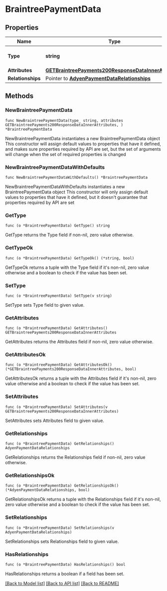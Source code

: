 # BraintreePaymentData

## Properties

Name | Type | Description | Notes
------------ | ------------- | ------------- | -------------
**Type** | **string** | The resource&#39;s type | [default to "braintree_payments"]
**Attributes** | [**GETBraintreePayments200ResponseDataInnerAttributes**](GETBraintreePayments200ResponseDataInnerAttributes.md) |  | 
**Relationships** | Pointer to [**AdyenPaymentDataRelationships**](AdyenPaymentDataRelationships.md) |  | [optional] 

## Methods

### NewBraintreePaymentData

`func NewBraintreePaymentData(type_ string, attributes GETBraintreePayments200ResponseDataInnerAttributes, ) *BraintreePaymentData`

NewBraintreePaymentData instantiates a new BraintreePaymentData object
This constructor will assign default values to properties that have it defined,
and makes sure properties required by API are set, but the set of arguments
will change when the set of required properties is changed

### NewBraintreePaymentDataWithDefaults

`func NewBraintreePaymentDataWithDefaults() *BraintreePaymentData`

NewBraintreePaymentDataWithDefaults instantiates a new BraintreePaymentData object
This constructor will only assign default values to properties that have it defined,
but it doesn't guarantee that properties required by API are set

### GetType

`func (o *BraintreePaymentData) GetType() string`

GetType returns the Type field if non-nil, zero value otherwise.

### GetTypeOk

`func (o *BraintreePaymentData) GetTypeOk() (*string, bool)`

GetTypeOk returns a tuple with the Type field if it's non-nil, zero value otherwise
and a boolean to check if the value has been set.

### SetType

`func (o *BraintreePaymentData) SetType(v string)`

SetType sets Type field to given value.


### GetAttributes

`func (o *BraintreePaymentData) GetAttributes() GETBraintreePayments200ResponseDataInnerAttributes`

GetAttributes returns the Attributes field if non-nil, zero value otherwise.

### GetAttributesOk

`func (o *BraintreePaymentData) GetAttributesOk() (*GETBraintreePayments200ResponseDataInnerAttributes, bool)`

GetAttributesOk returns a tuple with the Attributes field if it's non-nil, zero value otherwise
and a boolean to check if the value has been set.

### SetAttributes

`func (o *BraintreePaymentData) SetAttributes(v GETBraintreePayments200ResponseDataInnerAttributes)`

SetAttributes sets Attributes field to given value.


### GetRelationships

`func (o *BraintreePaymentData) GetRelationships() AdyenPaymentDataRelationships`

GetRelationships returns the Relationships field if non-nil, zero value otherwise.

### GetRelationshipsOk

`func (o *BraintreePaymentData) GetRelationshipsOk() (*AdyenPaymentDataRelationships, bool)`

GetRelationshipsOk returns a tuple with the Relationships field if it's non-nil, zero value otherwise
and a boolean to check if the value has been set.

### SetRelationships

`func (o *BraintreePaymentData) SetRelationships(v AdyenPaymentDataRelationships)`

SetRelationships sets Relationships field to given value.

### HasRelationships

`func (o *BraintreePaymentData) HasRelationships() bool`

HasRelationships returns a boolean if a field has been set.


[[Back to Model list]](../README.md#documentation-for-models) [[Back to API list]](../README.md#documentation-for-api-endpoints) [[Back to README]](../README.md)


